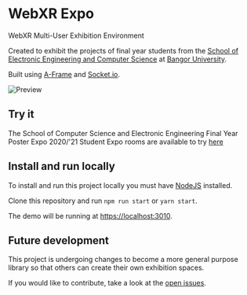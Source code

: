 # WebXR Expo

WebXR Multi-User Exhibition Environment

Created to exhibit the projects of final year students from the [School of Electronic Engineering and Computer Science](https://csee.bangor.ac.uk/) at [Bangor University](https://bangor.ac.uk).

Built using [A-Frame](https://aframe.io) and [Socket.io](https://socket.io).

![Preview](https://pbs.twimg.com/media/EwrnPAhW8AQMWqs?format=jpg)

## Try it

The School of Computer Science and Electronic Engineering Final Year Poster Expo 2020/'21 Student Expo rooms are available to try [here](https://csee.bangor.ac.uk/expo/3dgallery/)

## Install and run locally

To install and run this project locally you must have [NodeJS](https://nodejs.org) installed.

Clone this repository and run `npm run start` or `yarn start`.

The demo will be running at [https://localhost:3010](https://localhost:3010).

## Future development

This project is undergoing changes to become a more general purpose library so that others can create their own exhibition spaces.

If you would like to contribute, take a look at the [open issues](https://github.com/PButcher/webxr-expo/issues).
